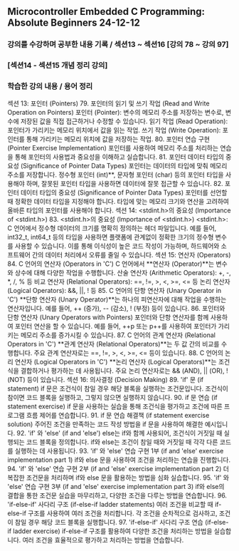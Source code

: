 ## Microcontroller Embedded C Programming: Absolute Beginners 24-12-12

### 강의를 수강하며 공부한 내용 기록 / 섹션13 ~ 섹션16 [강의 78 ~ 강의 97]
### [섹션14 - 섹션15 개념 정리 강의]

### 학습한 강의 내용 / 용어 정리 

섹션 13: 포인터 (Pointers)
79. 포인터의 읽기 및 쓰기 작업 (Read and Write Operation on Pointers)
포인터 (Pointer): 변수의 메모리 주소를 저장하는 변수로, 변수에 저장된 값을 직접 접근하거나 수정할 수 있습니다.
읽기 작업 (Read Operation): 포인터가 가리키는 메모리 위치에서 값을 읽는 작업.
쓰기 작업 (Write Operation): 포인터를 통해 가리키는 메모리 위치에 값을 저장하는 작업.
80. 포인터 연습 구현 (Pointer Exercise Implementation)
포인터를 사용하여 메모리 주소를 처리하는 연습을 통해 포인터의 사용법과 중요성을 이해하고 실습합니다.
81. 포인터 데이터 타입의 중요성 (Significance of Pointer Data Types)
포인터는 데이터의 타입에 맞춰 메모리 주소를 저장합니다.
정수형 포인터 (int)**, 문자형 포인터 (char) 등의 포인터 타입을 사용해야 하며, 잘못된 포인터 타입을 사용하면 데이터에 잘못 접근할 수 있습니다.
82. 포인터 데이터 타입의 중요성 (Significance of Pointer Data Types)
포인터를 선언할 때 정확한 데이터 타입을 지정해야 합니다.
타입에 맞는 메모리 크기와 연산을 고려하여 올바른 타입의 포인터를 사용해야 합니다.
섹션 14: <stdint.h>의 중요성 (Importance of <stdint.h>)
83. <stdint.h>의 중요성 (Importance of <stdint.h>)
<stdint.h>: C 언어에서 정수형 데이터의 크기를 명확히 정의하는 헤더 파일입니다.
예를 들어, int32_t, int64_t 등의 타입을 사용하면 플랫폼에 관계없이 정확한 크기의 정수형 변수를 사용할 수 있습니다.
이를 통해 이식성이 높은 코드 작성이 가능하며, 하드웨어와 소프트웨어 간의 데이터 처리에서 오류를 줄일 수 있습니다.
섹션 15: 연산자 (Operators)
84. C 언어의 연산자 (Operators in 'C')
C 언어에서 **연산자 (Operator)**는 변수와 상수에 대해 다양한 작업을 수행합니다.
산술 연산자 (Arithmetic Operators): +, -, *, /, % 등
비교 연산자 (Relational Operators): ==, !=, >, <, >=, <= 등
논리 연산자 (Logical Operators): &&, ||, ! 등
85. C 언어의 단항 연산자 (Unary Operator in 'C')
**단항 연산자 (Unary Operator)**는 하나의 피연산자에 대해 작업을 수행하는 연산자입니다.
예를 들어, ++ (증가), -- (감소), ! (부정) 등이 있습니다.
86. 포인터와 단항 연산자 (Unary Operators with Pointers)
포인터와 단항 연산자를 함께 사용하여 포인터 연산을 할 수 있습니다.
예를 들어, ++p 또는 p++를 사용하여 포인터가 가리키는 메모리 주소를 증가시킬 수 있습니다.
87. C 언어의 관계 연산자 (Relational Operators in 'C')
**관계 연산자 (Relational Operators)**는 두 값 간의 비교를 수행합니다.
주요 관계 연산자로는 ==, !=, >, <, >=, <= 등이 있습니다.
88. C 언어의 논리 연산자 (Logical Operators in 'C')
**논리 연산자 (Logical Operators)**는 조건식을 결합하거나 평가하는 데 사용됩니다.
주요 논리 연산자로는 && (AND), || (OR), ! (NOT) 등이 있습니다.
섹션 16: 의사결정 (Decision Making)
89. 'if' 문 (if statement)
if 문은 조건식이 참일 경우 해당 블록을 실행하는 조건문입니다.
조건식이 참이면 코드 블록을 실행하고, 그렇지 않으면 실행하지 않습니다.
90. if 문 연습 (if statement exercise)
if 문을 사용하는 실습을 통해 조건식을 평가하고 조건에 따른 프로그램 흐름 제어를 연습합니다.
91. if 문 연습 해결책 (if statement exercise solution)
주어진 조건을 만족하는 코드 작성 방법을 if 문을 사용하여 해결한 예시입니다.
92. 'if' 와 'else' (if and 'else')
else는 if와 함께 사용되어, 조건식이 거짓일 때 실행되는 코드 블록을 정의합니다.
if와 else는 조건이 참일 때와 거짓일 때 각각 다른 코드를 실행하는 데 사용됩니다.
93. 'if' 와 'else' 연습 구현 1부 (if and 'else' exercise implementation part 1)
if와 else 문을 사용하여 조건을 처리하는 연습을 진행합니다.
94. 'if' 와 'else' 연습 구현 2부 (if and 'else' exercise implementation part 2)
더 복잡한 조건문을 처리하며 if와 else 문을 활용하는 방법을 심화 실습합니다.
95. 'if' 와 'else' 연습 구현 3부 (if and 'else' exercise implementation part 3)
if와 else의 결합을 통한 조건문 실습을 마무리하고, 다양한 조건을 다루는 방법을 연습합니다.
96. 'if-else-if' 사다리 구조 (if-else-if ladder statements)
여러 조건을 비교할 때 if-else-if 구조를 사용하여 여러 조건을 처리합니다.
각 조건을 순차적으로 검사하고, 조건이 참일 경우 해당 코드 블록을 실행합니다.
97. 'if-else-if' 사다리 구조 연습 (if-else-if ladder exercise)
if-else-if 구조를 활용하여 다양한 조건을 처리하는 방법을 실습합니다.
여러 조건을 효율적으로 평가하고 처리하는 방법을 연습합니다.
